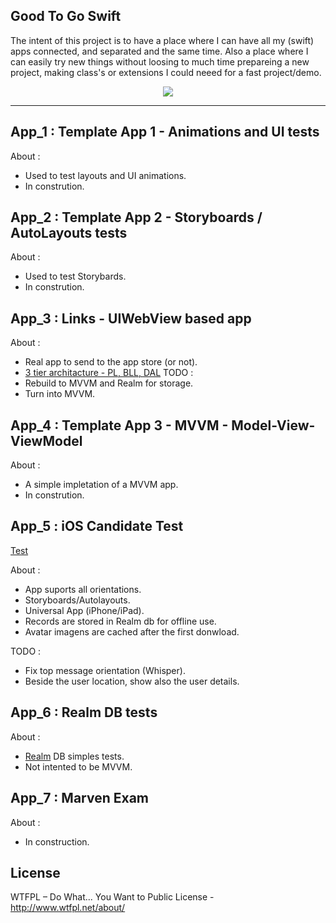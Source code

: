 Good To Go Swift
-----

The intent of this project is to have a place where I can have all my (swift) apps connected, and separated and the same time. Also a place where I can easily try new things without loosing to much time prepareing a new project, making class's or extensions I could neeed for a fast project/demo. 

<p align="center">
<img src="https://github.com/ricardopsantos/GoodToGo_Swift/blob/master/G2GLogo.png">
</p>

-----

## App_1 : Template App 1 - Animations and UI tests
About :
- Used to test layouts and UI animations.
- In constrution.

## App_2 : Template App 2 - Storyboards / AutoLayouts tests
About :
- Used to test Storybards.
- In constrution.

## App_3 : Links - UIWebView based app
About :
- Real app to send to the app store (or not).
- [3 tier architacture - PL, BLL, DAL](https://www.techopedia.com/definition/24649/three-tier-architecture.)
TODO :
- Rebuild to MVVM and Realm for storage.
- Turn into MVVM.

## App_4 : Template App 3 - MVVM - Model-View-ViewModel
About :
- A simple impletation of a MVVM app.
- In constrution.

## App_5 : iOS Candidate Test

[Test](https://docs.google.com/document/d/196_oDP1A4dxwuBElkxhXSNiD7TDSuVFpzO8NwqFhLYA/edit)

About :
- App suports all orientations.
- Storyboards/Autolayouts.
- Universal App (iPhone/iPad).
- Records are stored in Realm db for offline use.
- Avatar imagens are cached after the first donwload.

TODO :
- Fix top message orientation (Whisper).
- Beside the user location, show also the user details.

## App_6 : Realm DB tests
About :
- [Realm](https://realm.io/) DB simples tests.
- Not intented to be MVVM.

## App_7 : Marven Exam
About :
- In construction.

## License

WTFPL – Do What... You Want to Public License - http://www.wtfpl.net/about/
